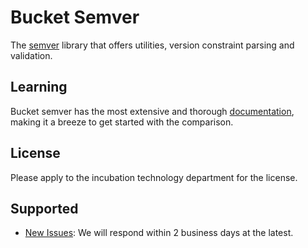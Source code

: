 # Bucket Semver

The [semver](https://semver.org/) library that offers utilities, version constraint parsing and validation.

## Learning

Bucket semver has the most extensive and thorough [documentation](https://github.com/getbucket/bucket-semver/wiki), making it a breeze to get started with the comparison.

## License

Please apply to the incubation technology department for the license.

## Supported

- [New Issues](https://github.com/getbucket/bucket-semver/issues): We will respond within 2 business days at the latest.


